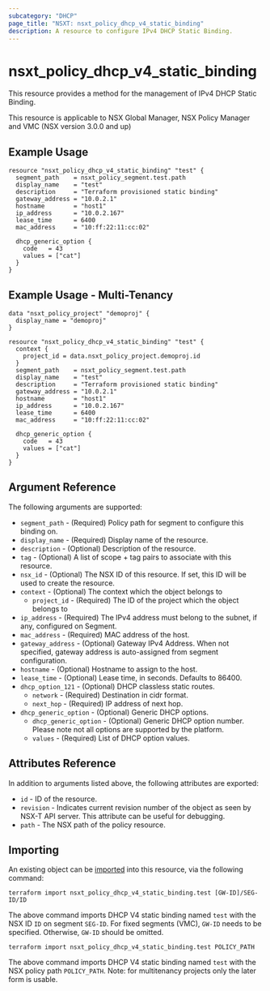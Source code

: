 ```yaml
---
subcategory: "DHCP"
page_title: "NSXT: nsxt_policy_dhcp_v4_static_binding"
description: A resource to configure IPv4 DHCP Static Binding.
---
```


# nsxt_policy_dhcp_v4_static_binding

This resource provides a method for the management of IPv4 DHCP Static Binding.

This resource is applicable to NSX Global Manager, NSX Policy Manager and VMC (NSX version 3.0.0 and up)

## Example Usage

```hcl
resource "nsxt_policy_dhcp_v4_static_binding" "test" {
  segment_path    = nsxt_policy_segment.test.path
  display_name    = "test"
  description     = "Terraform provisioned static binding"
  gateway_address = "10.0.2.1"
  hostname        = "host1"
  ip_address      = "10.0.2.167"
  lease_time      = 6400
  mac_address     = "10:ff:22:11:cc:02"

  dhcp_generic_option {
    code   = 43
    values = ["cat"]
  }
}
```

## Example Usage - Multi-Tenancy

```hcl
data "nsxt_policy_project" "demoproj" {
  display_name = "demoproj"
}

resource "nsxt_policy_dhcp_v4_static_binding" "test" {
  context {
    project_id = data.nsxt_policy_project.demoproj.id
  }
  segment_path    = nsxt_policy_segment.test.path
  display_name    = "test"
  description     = "Terraform provisioned static binding"
  gateway_address = "10.0.2.1"
  hostname        = "host1"
  ip_address      = "10.0.2.167"
  lease_time      = 6400
  mac_address     = "10:ff:22:11:cc:02"

  dhcp_generic_option {
    code   = 43
    values = ["cat"]
  }
}
```

## Argument Reference

The following arguments are supported:

* `segment_path` - (Required) Policy path for segment to configure this binding on.
* `display_name` - (Required) Display name of the resource.
* `description` - (Optional) Description of the resource.
* `tag` - (Optional) A list of scope + tag pairs to associate with this resource.
* `nsx_id` - (Optional) The NSX ID of this resource. If set, this ID will be used to create the resource.
* `context` - (Optional) The context which the object belongs to
  * `project_id` - (Required) The ID of the project which the object belongs to
* `ip_address` - (Required) The IPv4 address must belong to the subnet, if any, configured on Segment.
* `mac_address` - (Required) MAC address of the host.
* `gateway_address` - (Optional) Gateway IPv4 Address. When not specified, gateway address is auto-assigned from segment configuration.
* `hostname` - (Optional) Hostname to assign to the host.
* `lease_time` - (Optional) Lease time, in seconds. Defaults to 86400.
* `dhcp_option_121` - (Optional) DHCP classless static routes.
  * `network` - (Required) Destination in cidr format.
  * `next_hop` - (Required) IP address of next hop.
* `dhcp_generic_option` - (Optional) Generic DHCP options.
  * `dhcp_generic_option` - (Optional) Generic DHCP option number. Please note not all options are supported by the platform.
  * `values` - (Required) List of DHCP option values.

## Attributes Reference

In addition to arguments listed above, the following attributes are exported:

* `id` - ID of the resource.
* `revision` - Indicates current revision number of the object as seen by NSX-T API server. This attribute can be useful for debugging.
* `path` - The NSX path of the policy resource.

## Importing

An existing object can be [imported][docs-import] into this resource, via the following command:

[docs-import]: https://developer.hashicorp.com/terraform/cli/import

```shell
terraform import nsxt_policy_dhcp_v4_static_binding.test [GW-ID]/SEG-ID/ID
```

The above command imports DHCP V4 static binding named `test` with the NSX ID `ID` on segment `SEG-ID`.
For fixed segments (VMC), `GW-ID` needs to be specified. Otherwise, `GW-ID` should be omitted.

```shell
terraform import nsxt_policy_dhcp_v4_static_binding.test POLICY_PATH
```

The above command imports DHCP V4 static binding named `test` with the NSX policy path `POLICY_PATH`.
Note: for multitenancy projects only the later form is usable.

